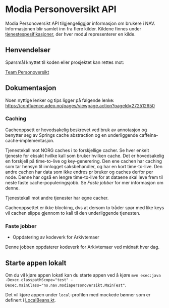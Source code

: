 # Modia Personoversikt API

Modia Personoversikt API tilgjengeliggjør informasjon om brukere i NAV.
Informasjonen blir samlet inn fra flere kilder.
Kildene finnes under [tjenestespesifikasjoner](tjenestespesifikasjoner), der hver modul representerer en kilde.

## Henvendelser

Spørsmål knyttet til koden eller prosjektet kan rettes mot:

[Team Personoversikt](https://github.com/navikt/info-team-personoversikt)

## Dokumentasjon

Noen nyttige lenker og tips ligger på følgende lenke: https://confluence.adeo.no/pages/viewpage.action?pageId=272512650

### Caching

Cacheoppsett er hovedsakelig beskrevet ved bruk av annotasjon og benytter seg av Springs cache abstraction og en
underliggende caffeina-cache-implementasjon.

Tjenestekall mot NORG caches i to forskjellige cacher. Se hver enkelt tjeneste for eksakt hvilke kall som bruker hvilken
cache.
Det er hovedsakelig en forskjell på time-to-live og key-generering. Den ene cachen har caching som tar hensyn til
innlogget saksbehandler, og har en kort time-to-live.
Den andre cachen har data som ikke endres pr bruker og caches derfor per node. Denne har også en lengre time-to-live for
at dataene skal leve frem til neste faste
cache-populeringsjobb. Se *Faste jobber* for mer informasjon om denne.

Tjenestekall mot andre tjenester har egne cacher.

Cacheoppsettet er ikke blocking, dvs at dersom to tråder spør med like keys vil cachen slippe gjennom to kall til den
underliggende tjenesten.

### Faste jobber

* Oppdatering av kodeverk for Arkivtemaer

Denne jobben oppdaterer kodeverk for Arkivtemaer ved midnatt hver dag.

## Starte appen lokalt

Om du vil kjøre appen lokatl kan du starte appen ved å kjøre
`mvn exec:java -Dexec.classpathScope="test" -Dexec.mainClass="no.nav.modiapersonoversikt.MainTest"`.

Det vil kjøre appen under `local`-profilen med mockede bønner som er definert
i [LocalBeans.kt](web/src/test/java/no/nav/modiapersonoversikt/LocalBeans.kt).
